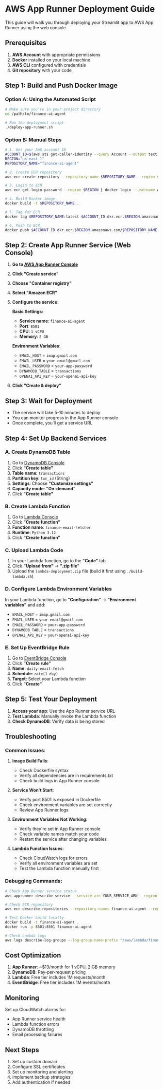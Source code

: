 # AWS App Runner Deployment Guide

This guide will walk you through deploying your Streamlit app to AWS App Runner using the web console.

## Prerequisites

1. **AWS Account** with appropriate permissions
2. **Docker** installed on your local machine
3. **AWS CLI** configured with credentials
4. **Git repository** with your code

## Step 1: Build and Push Docker Image

### Option A: Using the Automated Script

```bash
# Make sure you're in your project directory
cd /path/to/finance-ai-agent

# Run the deployment script
./deploy-app-runner.sh
```

### Option B: Manual Steps

```bash
# 1. Get your AWS account ID
ACCOUNT_ID=$(aws sts get-caller-identity --query Account --output text)
REGION="us-east-1"
REPOSITORY_NAME="finance-ai-agent"

# 2. Create ECR repository
aws ecr create-repository --repository-name $REPOSITORY_NAME --region $REGION

# 3. Login to ECR
aws ecr get-login-password --region $REGION | docker login --username AWS --password-stdin $ACCOUNT_ID.dkr.ecr.$REGION.amazonaws.com

# 4. Build Docker image
docker build -t $REPOSITORY_NAME .

# 5. Tag for ECR
docker tag $REPOSITORY_NAME:latest $ACCOUNT_ID.dkr.ecr.$REGION.amazonaws.com/$REPOSITORY_NAME:latest

# 6. Push to ECR
docker push $ACCOUNT_ID.dkr.ecr.$REGION.amazonaws.com/$REPOSITORY_NAME:latest
```

## Step 2: Create App Runner Service (Web Console)

1. **Go to [AWS App Runner Console](https://console.aws.amazon.com/apprunner/)**

2. **Click "Create service"**

3. **Choose "Container registry"**

4. **Select "Amazon ECR"**

5. **Configure the service:**

   **Basic Settings:**
   - **Service name**: `finance-ai-agent`
   - **Port**: `8501`
   - **CPU**: `1 vCPU`
   - **Memory**: `2 GB`

   **Environment Variables:**
   - `EMAIL_HOST` = `imap.gmail.com`
   - `EMAIL_USER` = `your-email@gmail.com`
   - `EMAIL_PASSWORD` = `your-app-password`
   - `DYNAMODB_TABLE` = `transactions`
   - `OPENAI_API_KEY` = `your-openai-api-key`

6. **Click "Create & deploy"**

## Step 3: Wait for Deployment

- The service will take 5-10 minutes to deploy
- You can monitor progress in the App Runner console
- Once complete, you'll get a service URL

## Step 4: Set Up Backend Services

### A. Create DynamoDB Table

1. Go to [DynamoDB Console](https://console.aws.amazon.com/dynamodb/)
2. Click **"Create table"**
3. **Table name**: `transactions`
4. **Partition key**: `txn_id` (String)
5. **Settings**: Choose **"Customize settings"**
6. **Capacity mode**: **"On-demand"**
7. Click **"Create table"**

### B. Create Lambda Function

1. Go to [Lambda Console](https://console.aws.amazon.com/lambda/)
2. Click **"Create function"**
3. **Function name**: `finance-email-fetcher`
4. **Runtime**: `Python 3.12`
5. Click **"Create function"**

### C. Upload Lambda Code

1. In your Lambda function, go to the **"Code"** tab
2. Click **"Upload from"** → **".zip file"**
3. Upload the `lambda-deployment.zip` file (build it first using `./build-lambda.sh`)

### D. Configure Lambda Environment Variables

In your Lambda function, go to **"Configuration"** → **"Environment variables"** and add:
- `EMAIL_HOST` = `imap.gmail.com`
- `EMAIL_USER` = `your-email@gmail.com`
- `EMAIL_PASSWORD` = `your-app-password`
- `DYNAMODB_TABLE` = `transactions`
- `OPENAI_API_KEY` = `your-openai-api-key`

### E. Set Up EventBridge Rule

1. Go to [EventBridge Console](https://console.aws.amazon.com/events/)
2. Click **"Create rule"**
3. **Name**: `daily-email-fetch`
4. **Schedule**: `rate(1 day)`
5. **Target**: Select your Lambda function
6. Click **"Create"**

## Step 5: Test Your Deployment

1. **Access your app**: Use the App Runner service URL
2. **Test Lambda**: Manually invoke the Lambda function
3. **Check DynamoDB**: Verify data is being stored

## Troubleshooting

### Common Issues:

1. **Image Build Fails**:
   - Check Dockerfile syntax
   - Verify all dependencies are in requirements.txt
   - Check build logs in App Runner console

2. **Service Won't Start**:
   - Verify port 8501 is exposed in Dockerfile
   - Check environment variables are set correctly
   - Review App Runner logs

3. **Environment Variables Not Working**:
   - Verify they're set in App Runner console
   - Check variable names match your code
   - Restart the service after changing variables

4. **Lambda Function Issues**:
   - Check CloudWatch logs for errors
   - Verify all environment variables are set
   - Test the Lambda function manually first

### Debugging Commands:

```bash
# Check App Runner service status
aws apprunner describe-service --service-arn YOUR_SERVICE_ARN --region us-east-1

# Check ECR repository
aws ecr describe-repositories --repository-names finance-ai-agent --region us-east-1

# Test Docker build locally
docker build -t finance-ai-agent .
docker run -p 8501:8501 finance-ai-agent

# Check Lambda logs
aws logs describe-log-groups --log-group-name-prefix "/aws/lambda/finance-email-fetcher"
```

## Cost Optimization

1. **App Runner**: ~$13/month for 1 vCPU, 2 GB memory
2. **DynamoDB**: Pay-per-request pricing
3. **Lambda**: Free tier includes 1M requests/month
4. **EventBridge**: Free tier includes 1M events/month

## Monitoring

Set up CloudWatch alarms for:
- App Runner service health
- Lambda function errors
- DynamoDB throttling
- Email processing failures

## Next Steps

1. Set up custom domain
2. Configure SSL certificates
3. Set up monitoring and alerting
4. Implement backup strategies
5. Add authentication if needed 